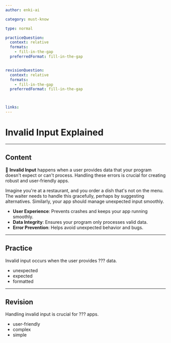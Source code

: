```yaml
---
author: enki-ai

category: must-know

type: normal

practiceQuestion:
  context: relative
  formats:
    - fill-in-the-gap
  preferredFormat: fill-in-the-gap


revisionQuestion:
  context: relative
  formats:
    - fill-in-the-gap
  preferredFormat: fill-in-the-gap



links:
---
```


# Invalid Input Explained

---
## Content

🚀 **Invalid Input** happens when a user provides data that your program doesn't expect or can't process. Handling these errors is crucial for creating robust and user-friendly apps.

Imagine you're at a restaurant, and you order a dish that's not on the menu. The waiter needs to handle this gracefully, perhaps by suggesting alternatives. Similarly, your app should manage unexpected input smoothly.

- **User Experience**: Prevents crashes and keeps your app running smoothly.
- **Data Integrity**: Ensures your program only processes valid data.
- **Error Prevention**: Helps avoid unexpected behavior and bugs.
---
## Practice

Invalid input occurs when the user provides ??? data.

- unexpected
- expected
- formatted

---
## Revision

Handling invalid input is crucial for ??? apps.

- user-friendly
- complex
- simple
